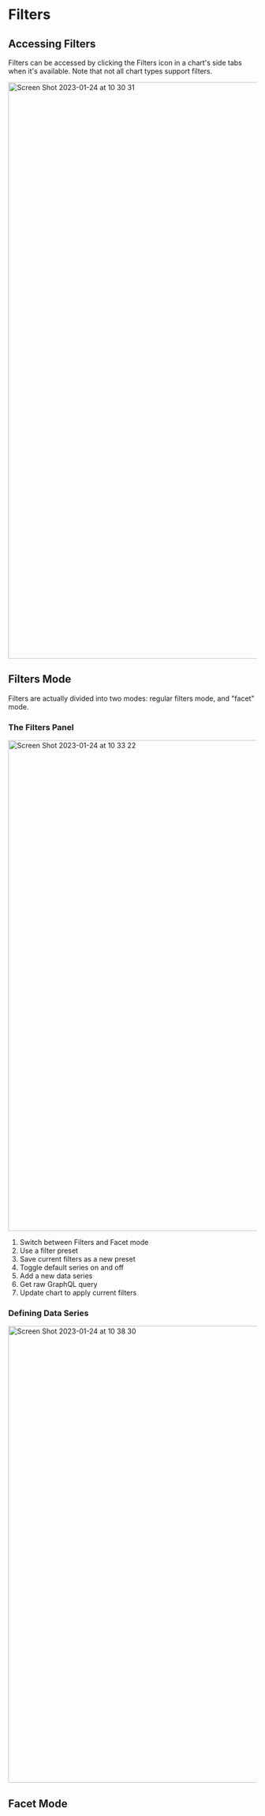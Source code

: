 # Filters

## Accessing Filters

Filters can be accessed by clicking the Filters icon in a chart's side tabs when it's available. Note that not all chart types support filters. 

<img width="1166" alt="Screen Shot 2023-01-24 at 10 30 31" src="https://user-images.githubusercontent.com/358832/214194870-b1ba8a0d-8447-4d06-8c18-df0ec76c50b3.png">

## Filters Mode

Filters are actually divided into two modes: regular filters mode, and "facet" mode. 

### The Filters Panel

<img width="993" alt="Screen Shot 2023-01-24 at 10 33 22" src="https://user-images.githubusercontent.com/358832/214195202-f934b051-3982-4129-9a6f-da37fb5aaecf.png">

1. Switch between Filters and Facet mode
2. Use a filter preset
3. Save current filters as a new preset
4. Toggle default series on and off
5. Add a new data series
6. Get raw GraphQL query
7. Update chart to apply current filters

### Defining Data Series

<img width="924" alt="Screen Shot 2023-01-24 at 10 38 30" src="https://user-images.githubusercontent.com/358832/214195644-4b507143-6163-41c2-9cd6-7d9c423bc1c5.png">

## Facet Mode
